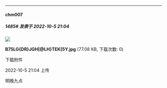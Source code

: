

*****

####  chm007  
##### 1485#       发表于 2022-10-5 21:04

<img src="https://img.saraba1st.com/forum/202210/05/210443cyhfh1fev1fyvfwc.jpg" referrerpolicy="no-referrer">

<strong>B75LG{DR}JGH[@LH}TEK[5Y.jpg</strong> (77.08 KB, 下载次数: 0)

下载附件

2022-10-5 21:04 上传

明晚九点

